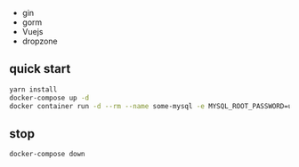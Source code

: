 - gin
- gorm
- Vuejs
- dropzone
 
## quick start

```bash
yarn install
docker-compose up -d
docker container run -d --rm --name some-mysql -e MYSQL_ROOT_PASSWORD=uploader -e MYSQL_DATABASE=uploader -e MYSQL_USER=uploader -e MYSQL_PASSWORD=uploader -e MYSQL_DATABASE=uploader -p 3306:3306 mysql:5.7
```

## stop 

```
docker-compose down
```
